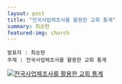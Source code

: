 ```yaml
---
layout: post
title: "전국사업체조사를 활용한 교회 통계"
summary: 최승현
featured-img: church
---
```


```
발표자 : 최승현
주제 : 전국사업체조사를 활용한 교회 통계
```

<html><body>
<div class='tableauPlaceholder' id='viz1520905243874' style='position: relative'><noscript><a href='#'><img alt='전국사업체조사를 활용한 교회 통계 ' src='https:&#47;&#47;public.tableau.com&#47;static&#47;images&#47;-_&#47;-_466&#47;1&#47;1_rss.png' style='border: none' /></a></noscript><object class='tableauViz'  style='display:none;'><param name='host_url' value='https%3A%2F%2Fpublic.tableau.com%2F' /> <param name='embed_code_version' value='3' /> <param name='site_root' value='' /><param name='name' value='-_466&#47;1' /><param name='tabs' value='no' /><param name='toolbar' value='yes' /><param name='static_image' value='https:&#47;&#47;public.tableau.com&#47;static&#47;images&#47;-_&#47;-_466&#47;1&#47;1.png' /> <param name='animate_transition' value='yes' /><param name='display_static_image' value='yes' /><param name='display_spinner' value='yes' /><param name='display_overlay' value='yes' /><param name='display_count' value='yes' /></object></div>                <script type='text/javascript'>                    var divElement = document.getElementById('viz1520905243874');                    var vizElement = divElement.getElementsByTagName('object')[0];                    vizElement.style.width='1016px';vizElement.style.height='991px';                    var scriptElement = document.createElement('script');                    scriptElement.src = 'https://public.tableau.com/javascripts/api/viz_v1.js';                    vizElement.parentNode.insertBefore(scriptElement, vizElement);                </script>
</body></html>